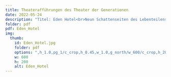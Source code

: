 ```yaml
---
title: Theaterafführungen des Theater der Generationen
date: 2022-05-24
description: "Titel: Eden Hotel<br>Neun Schattenseiten des Lebenteilens"
folder: pdf
pdf: Eden_Hotel
img:
  thumb:
    id: Eden_Hotel.jpg
    folder: pdf
    options: ",h_1.0,pg_1/c_crop,h_0.45,w_1.0,g_north/w_600/c_crop,h_200,w_600,g_south"
    w: 600
    h: 200
    alt: Eden_Hotel
---
```


